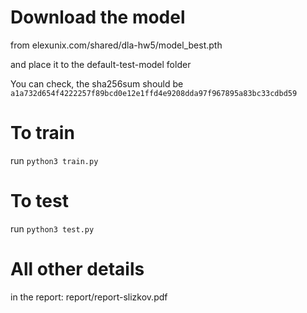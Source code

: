 # Download the model

from elexunix.com/shared/dla-hw5/model_best.pth

and place it to the default-test-model folder

You can check, the sha256sum should be `a1a732d654f4222257f89bcd0e12e1ffd4e9208dda97f967895a83bc33cdbd59`

# To train

run `python3 train.py`

# To test

run `python3 test.py`

# All other details

in the report: report/report-slizkov.pdf
